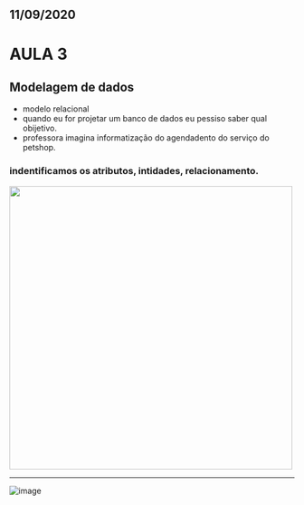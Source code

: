 ## 11/09/2020

# AULA 3

## Modelagem de dados
- modelo relacional
- quando eu for projetar um banco de dados eu pessiso saber qual obijetivo.
- professora imagina informatização do agendadento do serviço do petshop.

### indentificamos os atributos, intidades, relacionamento.

<img src="https://user-images.githubusercontent.com/61218420/93031927-ecb7ec00-f604-11ea-8f51-f9c5e8c5e664.png" width="500"> <hr>

![image](https://user-images.githubusercontent.com/61218420/93033614-5fc56080-f60d-11ea-91bb-072d062d1147.png)


